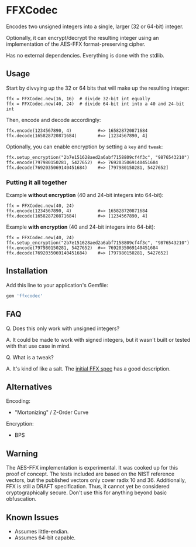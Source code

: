 # FFXCodec

Encodes two unsigned integers into a single, larger (32 or 64-bit) integer.

Optionally, it can encrypt/decrypt the resulting integer using an implementation of the AES-FFX format-preserving cipher.

Has no external dependencies.  Everything is done with the stdlib.


## Usage

Start by divvying up the 32 or 64 bits that will make up the resulting integer:

    ffx = FFXCodec.new(16, 16)  # divide 32-bit int equally
    ffx = FFXCodec.new(40, 24)  # divide 64-bit int into a 40 and 24-bit int

Then, encode and decode accordingly:

    ffx.encode(1234567890, 4)          #=> 165828720871684
    ffx.decode(165828720871684)        #=> [1234567890, 4]

Optionally, you can enable encryption by setting a `key` and `tweak`:

    ffx.setup_encryption("2b7e151628aed2a6abf7158809cf4f3c", "9876543210")
    ffx.encode(797980150281, 5427652)  #=> 7692035069140451684
    ffx.decode(7692035069140451684)    #=> [797980150281, 5427652]


### Putting it all together

Example **without encryption** (40 and 24-bit integers into 64-bit):

    ffx = FFXCodec.new(40, 24)
    ffx.encode(1234567890, 4)          #=> 165828720871684
    ffx.decode(165828720871684)        #=> [1234567890, 4]

Example **with encryption** (40 and 24-bit integers into 64-bit):

    ffx = FFXCodec.new(40, 24)
    ffx.setup_encryption("2b7e151628aed2a6abf7158809cf4f3c", "9876543210")
    ffx.encode(797980150281, 5427652)  #=> 7692035069140451684
    ffx.decode(7692035069140451684)    #=> [797980150281, 5427652]


## Installation

Add this line to your application's Gemfile:

```ruby
gem 'ffxcodec'
```


## FAQ

Q. Does this only work with unsigned integers?

A. It could be made to work with signed integers, but it wasn't built or tested with that use case in mind.


Q. What is a tweak?

A. It's kind of like a salt. The [initial FFX spec][1] has a good description.


## Alternatives

Encoding:
- "Mortonizing" / Z-Order Curve

Encryption:
- BPS

## Warning

The AES-FFX implementation is experimental.  It was cooked up for this proof of concept.
The tests included are based on the NIST reference vectors, but the published vectors only cover radix 10 and 36.
Additionally, FFX is still a DRAFT specification.  Thus, it cannot yet be considered cryptographically secure.
Don't use this for anything beyond basic obfuscation.


## Known Issues

- Assumes little-endian.
- Assumes 64-bit capable.


[1]: http://csrc.nist.gov/groups/ST/toolkit/BCM/documents/proposedmodes/ffx/ffx-spec.pdf
